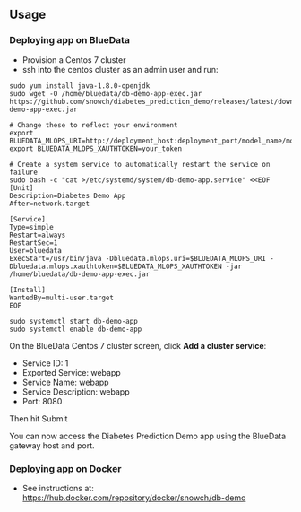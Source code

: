 ## Usage

### Deploying app on BlueData

- Provision a Centos 7 cluster
- ssh into the centos cluster as an admin user and run:

```
sudo yum install java-1.8.0-openjdk
sudo wget -O /home/bluedata/db-demo-app-exec.jar https://github.com/snowch/diabetes_prediction_demo/releases/latest/download/db-demo-app-exec.jar

# Change these to reflect your environment
export BLUEDATA_MLOPS_URI=http://deployment_host:deployment_port/model_name/model_version/predict
export BLUEDATA_MLOPS_XAUTHTOKEN=your_token

# Create a system service to automatically restart the service on failure
sudo bash -c "cat >/etc/systemd/system/db-demo-app.service" <<EOF
[Unit]
Description=Diabetes Demo App
After=network.target

[Service]
Type=simple
Restart=always
RestartSec=1
User=bluedata
ExecStart=/usr/bin/java -Dbluedata.mlops.uri=$BLUEDATA_MLOPS_URI -Dbluedata.mlops.xauthtoken=$BLUEDATA_MLOPS_XAUTHTOKEN -jar /home/bluedata/db-demo-app-exec.jar

[Install]
WantedBy=multi-user.target
EOF

sudo systemctl start db-demo-app
sudo systemctl enable db-demo-app
```

On the BlueData Centos 7 cluster screen, click **Add a cluster service**:

- Service ID: 1
- Exported Service: webapp
- Service Name: webapp
- Service Description: webapp
- Port: 8080

Then hit Submit

You can now access the Diabetes Prediction Demo app using the BlueData gateway host and port.

### Deploying app on Docker

- See instructions at: https://hub.docker.com/repository/docker/snowch/db-demo
